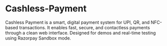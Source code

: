 # Cashless-Payment
Cashless Payment is a smart, digital payment system for UPI, QR, and NFC-based transactions. It enables fast, secure, and contactless payments through a clean web interface. Designed for demos and real-time testing using Razorpay Sandbox mode. 
